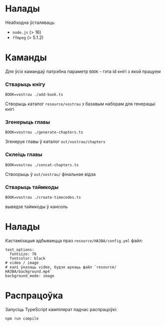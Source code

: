 # Налады

Неабходна ўсталяваць:
- `node.js` (> 16)
- `ffmpeg` (> 5.1.2)

# Каманды

Для ўсіх камандаў патрэбна параметр `BOOK` - гэта id кнігі з якой працуем

### Стварыць кнігу

`BOOK=vostrau ./add-book.ts`

Створыць каталог `resource/vostrau` з базавым наборам для генерацыі кнігі

### Згенерыць главы

`BOOK=vostrau ./generate-chapters.ts`

Згенеруе главы ў каталог `out/vostrau/chapters`

### Склеіць главы

`BOOK=vostrau ./concat-chapters.ts`

Ствоорыць ў `out/vostrau/` фінальнае відэа

### Стварыць таймкоды

`BOOK=vostrau ./create-timecodes.ts`

вывядзе таймкоды ў кансоль

# Налады

Кастамізацыя адбываецца праз `resource/НАЗВА/config.yml` файл:

```
text_options:
  fontsize: 78
  fontcolor: black
# video / image
# калі ўказаць video, будзе шукаць файл `resource/НАЗВА/background.mp4`
background_mode: image
```

# Распрацоўка

Запусіць TypeScript кампілярат падчас распрацоўкі:
```
npm run compile
```